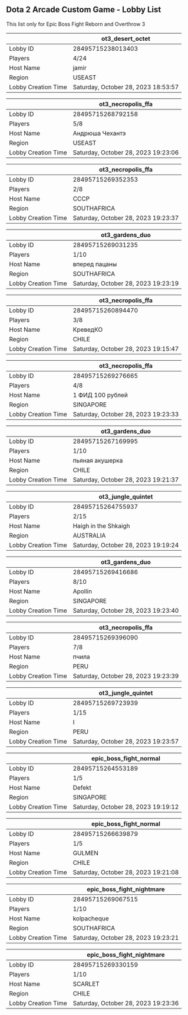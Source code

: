 ## Dota 2 Arcade Custom Game - Lobby List

This list only for Epic Boss Fight Reborn and Overthrow 3

|  | ot3_desert_octet |
| ------ | ------ |
| Lobby ID | 28495715238013403 |
| Players | 4/24 |
| Host Name | jamir |
| Region | USEAST |
| Lobby Creation Time | Saturday, October 28, 2023 18:53:57 |


|  | ot3_necropolis_ffa |
| ------ | ------ |
| Lobby ID | 28495715268792158 |
| Players | 5/8 |
| Host Name | Андрюша Чехантэ |
| Region | USEAST |
| Lobby Creation Time | Saturday, October 28, 2023 19:23:06 |


|  | ot3_necropolis_ffa |
| ------ | ------ |
| Lobby ID | 28495715269352353 |
| Players | 2/8 |
| Host Name | CCCP |
| Region | SOUTHAFRICA |
| Lobby Creation Time | Saturday, October 28, 2023 19:23:37 |


|  | ot3_gardens_duo |
| ------ | ------ |
| Lobby ID | 28495715269031235 |
| Players | 1/10 |
| Host Name | вперед пацаны |
| Region | SOUTHAFRICA |
| Lobby Creation Time | Saturday, October 28, 2023 19:23:19 |


|  | ot3_necropolis_ffa |
| ------ | ------ |
| Lobby ID | 28495715260894470 |
| Players | 3/8 |
| Host Name | КреведКО |
| Region | CHILE |
| Lobby Creation Time | Saturday, October 28, 2023 19:15:47 |


|  | ot3_necropolis_ffa |
| ------ | ------ |
| Lobby ID | 28495715269276665 |
| Players | 4/8 |
| Host Name | 1 ФИД 100 рублей |
| Region | SINGAPORE |
| Lobby Creation Time | Saturday, October 28, 2023 19:23:33 |


|  | ot3_gardens_duo |
| ------ | ------ |
| Lobby ID | 28495715267169995 |
| Players | 1/10 |
| Host Name | пьяная акушерка |
| Region | CHILE |
| Lobby Creation Time | Saturday, October 28, 2023 19:21:37 |


|  | ot3_jungle_quintet |
| ------ | ------ |
| Lobby ID | 28495715264755937 |
| Players | 2/15 |
| Host Name | Haigh in the Shkaigh |
| Region | AUSTRALIA |
| Lobby Creation Time | Saturday, October 28, 2023 19:19:24 |


|  | ot3_gardens_duo |
| ------ | ------ |
| Lobby ID | 28495715269416686 |
| Players | 8/10 |
| Host Name | Apollin |
| Region | SINGAPORE |
| Lobby Creation Time | Saturday, October 28, 2023 19:23:40 |


|  | ot3_necropolis_ffa |
| ------ | ------ |
| Lobby ID | 28495715269396090 |
| Players | 7/8 |
| Host Name | пчила |
| Region | PERU |
| Lobby Creation Time | Saturday, October 28, 2023 19:23:39 |


|  | ot3_jungle_quintet |
| ------ | ------ |
| Lobby ID | 28495715269723939 |
| Players | 1/15 |
| Host Name | I |
| Region | PERU |
| Lobby Creation Time | Saturday, October 28, 2023 19:23:57 |


|  | epic_boss_fight_normal |
| ------ | ------ |
| Lobby ID | 28495715264553189 |
| Players | 1/5 |
| Host Name | Defekt |
| Region | SINGAPORE |
| Lobby Creation Time | Saturday, October 28, 2023 19:19:12 |


|  | epic_boss_fight_normal |
| ------ | ------ |
| Lobby ID | 28495715266639879 |
| Players | 1/5 |
| Host Name | GULMEN |
| Region | CHILE |
| Lobby Creation Time | Saturday, October 28, 2023 19:21:08 |


|  | epic_boss_fight_nightmare |
| ------ | ------ |
| Lobby ID | 28495715269067515 |
| Players | 1/10 |
| Host Name | kolpacheque |
| Region | SOUTHAFRICA |
| Lobby Creation Time | Saturday, October 28, 2023 19:23:21 |


|  | epic_boss_fight_nightmare |
| ------ | ------ |
| Lobby ID | 28495715269330159 |
| Players | 1/10 |
| Host Name | SCARLET |
| Region | CHILE |
| Lobby Creation Time | Saturday, October 28, 2023 19:23:36 |


